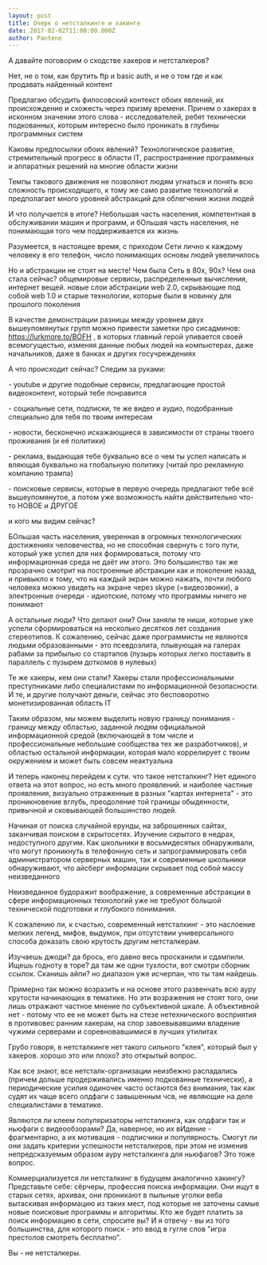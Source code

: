 ```yaml
---
layout: post
title: Очерк о нетсталкинге и хакинге
date: 2017-02-02T11:00:00.000Z
author: Pantene
---
```

А давайте поговорим о сходстве хакеров и нетсталкеров?



Нет, не о том, как брутить ftp и basic auth, и не о том где и как продавать найденный контент



Предлагаю обсудить филосовский контекст обоих явлений, их происхождение и схожесть через призму времени. Причем о хакерах в исконном значении этого слова - исследователей, ребят технически подкованных, которым интересно было проникать в глубины программных систем 



Каковы предпосылки обоих явлений? Технологическое развитие, стремительный прогресс в области IT, распространение программных и аппаратных решений на многие области жизни



Темпы такового движения не позволяют людям угнаться и понять всю сложность происходящего, к тому же само развитие технологий и предполагает много уровней абстракций для облегчения жизни людей



И что получается в итоге? Небольшая часть населения, компетентная в обслуживании машин и программ, и бОльшая часть населения, не понимающая того чем поддерживается их жизнь



Разумеется, в настоящее время, с приходом Сети лично к каждому человеку в его телефон, число понимающих основы людей увеличилось



Но и абстракции не стоят на месте! Чем была Сеть в 80х, 90х? Чем она стала сейчас? общемировые сервисы, распределенные вычисления, интернет вещей. новые слои абстракции web 2.0, скрывающие под собой web 1.0 и старые технологии, которые были в новинку для прошлого поколения



В качестве демонстрации разницы между уровнем двух вышеупомянутых групп можно привести заметки про сисадминов: https://lurkmore.to/BOFH , в которых главный герой упивается своей всемогущестью, изменяя данные любых людей на компьютерах, даже начальников, даже в банках и других госучреждениях



А что происходит сейчас? Следим за руками:



\- youtube и другие подобные сервисы, предлагающие простой видеоконтент, который тебе понравится



\- социальные сети, подписки, те же видео и аудио, подобранные специально для тебя по твоим интересам



\- новости, бесконечно искажающиеся в зависимости от страны твоего проживания (и её политики)



\- реклама, выдающая тебе буквально все о чем ты успел написать и вляющая буквально на глобальную политику (читай про рекламную компанию трампа)



\- поисковые сервисы, которые в первую очередь предлагают тебе всё вышеупомянутое, а потом уже возможность найти действительно что-то НОВОЕ и ДРУГОЕ



и кого мы видим сейчас? 



БОльшая часть населения, уверенная в огромных технологических достижениях человечества, но не способная свернуть с того пути, который уже успел для них формироваться, потому что информационная среда не даёт им этого. Это большинство так же прозрачно смотрит на построенные абстракции как и поколение назад, и привыкло к тому, что на каждый экран можно нажать, почти любого человека можно увидеть на экране через skype (=видеозвонки), а электронные очереди - идиотские, потому что программы ничего не понимают



А остальные люди? Что делают они? Они заняли те ниши, которые уже успели сформироваться на несколько десятков лет создания стереотипов. К сожалению, сейчас даже программисты не являются людьми образованными - это псевдоэлита, плывующая на галерах рабами за прибылью со стартапов (пузырь которых легко поставить в параллель с пузырем доткомов в нулевых)



Те же хакеры, кем они стали? Хакеры стали профессиональными преступниками либо специалистами по информационной безопасности. И те, и другие получают деньги, сейчас это бесповоротно монетизированная область IT



Таким образом, мы можем выделить новую границу понимания - границу между областью, заданной людям официальной информационной средой (включающей в том числе и профессиональные небольшие сообщества тех же разработчиков), и областью остальной информации, которая мало коррелирует с твоим окружением и может быть совсем неактуальна



И теперь наконец перейдем к сути. что такое нетсталкинг? Нет единого ответа на этот вопрос, но есть много проявлений. и наиболее частные проявления, визуально отраженные в разных "картах интернета" - это проникновение вглубь, преодоление той границы обыденности, привычной и сковывающей большинство людей. 



Начиная от поиска случайной ерунды, на заброшенных сайтах, заканчивая поиском в скрытосетях. Изучение скрытого в недрах, недоступного другим. Как школьники в восьмидесятых обнаруживали, что могут проникнуть в телефонную сеть и запрограммировать себя администратором серверных машин, так и современные школьники обнаруживают, что айсберг информации скрывает под собой массу неизведанного



Неизведанное будоражит воображение, а современные абстракции в сфере информационных технологий уже не требуют большой технической подготовки и глубокого понимания.



К сожалению ли, к счастью, современный нетсталкинг - это наслоение мелких легенд, мифов, выдумок, при отсутствии универсального способа доказать свою крутость другим нетсталкерам.



Изучаешь джоди? да брось, его давно весь просканили и сдампили. Ищешь годноту в торе? да там же одни тухлости, вот смотри сборник ссылок. Сканишь айпи? но диапазон уже исчерпан, что ты там найдешь. 



Примерно так можно возразить и на основе этого развенчать всю ауру крутости начинающих в тематике. Но эти возражения не стоят того, они лишь отражают частное мнение по субъективной шкале. А объективной нет - потому что ее не может быть на стезе нетехнического восприятия в противовес ранним хакерам, на спор завоевывавшими владение чужими серверами и соревновавшимися в лучших утилитах



Грубо говоря, в нетсталкинге нет такого сильного "клея", который был у хакеров. хорошо это или плохо? это открытый вопрос.



Как все знают, все нетсталк-организации неизбежно распадались (причем дольше продерживались именно подкованные технически), а периодические усилия одиночек часто остаются без внимания, так как судят их чаще всего олдфаги с завышенным чсв, не являющие на деле специалистами в тематике.



Являются ли клеем популяризаторы нетсталкинга, как олдфаги так и ньюфаги с видеообзорами? Да, наверное, но их вИдение - фрагментарно, а их мотивация - подписчики и популярность. Смогут ли они задать критерии успешности нетсталкеров, при этом не изменив непредсказуемым образом ауру нетсталкинга для ньюфагов? Это тоже вопрос.



Коммерциализуется ли нетсталкинг в будущем аналогично хакингу? Представьте себе: сёрчеры, профессия поиска информации. Они ищут в старых сетях, архивах, они проникают в пыльные уголки веба вытаскивая информацию из таких мест, под которые не заточены самые новые поисковые программы и алгоритмы. Кто же будет платить за поиск информацию в сети, спросите вы? И я отвечу - вы из того большинства, для которого поиск - это ввод в гугле слов "игра престолов смотреть бесплатно". 



Вы - не нетсталкеры.
